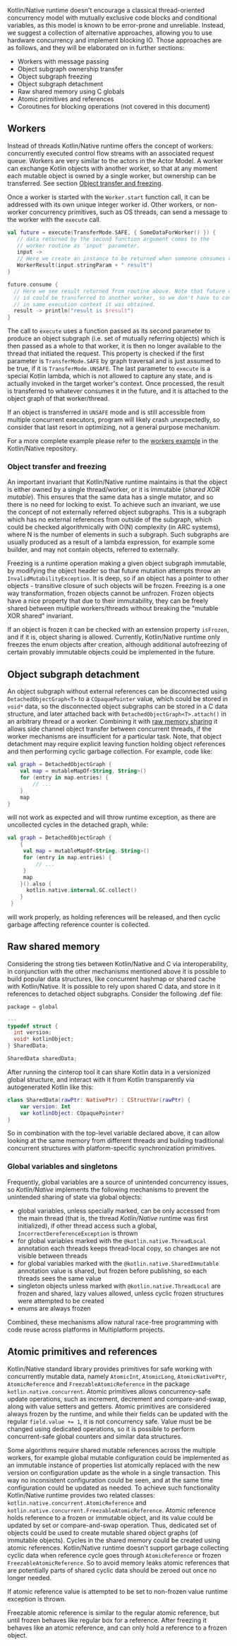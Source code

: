 [//]: # (title: Concurrency in Kotlin/Native)

Kotlin/Native runtime doesn't encourage a classical thread-oriented concurrency
model with mutually exclusive code blocks and conditional variables, as this model is
known to be error-prone and unreliable. Instead, we suggest a collection of
alternative approaches, allowing you to use hardware concurrency and implement blocking IO.
Those approaches are as follows, and they will be elaborated on in further sections:

* Workers with message passing
* Object subgraph ownership transfer
* Object subgraph freezing
* Object subgraph detachment
* Raw shared memory using C globals
* Atomic primitives and references
* Coroutines for blocking operations (not covered in this document)

## Workers

Instead of threads Kotlin/Native runtime offers the concept of workers: concurrently executed
control flow streams with an associated request queue. Workers are very similar to the actors
in the Actor Model. A worker can exchange Kotlin objects with another worker, so that at any moment
each mutable object is owned by a single worker, but ownership can be transferred.
See section [Object transfer and freezing](#object-transfer-and-freezing).

Once a worker is started with the `Worker.start` function call, it can be addressed with its own unique integer
worker id. Other workers, or non-worker concurrency primitives, such as OS threads, can send a message
to the worker with the `execute` call.

```kotlin
val future = execute(TransferMode.SAFE, { SomeDataForWorker() }) {
   // data returned by the second function argument comes to the
   // worker routine as 'input' parameter.
   input ->
   // Here we create an instance to be returned when someone consumes result future.
   WorkerResult(input.stringParam + " result")
}

future.consume {
  // Here we see result returned from routine above. Note that future object or
  // id could be transferred to another worker, so we don't have to consume future
  // in same execution context it was obtained.
  result -> println("result is $result")
}
```

The call to `execute` uses a function passed as its second parameter to produce an object subgraph
(i.e. set of mutually referring objects) which is then passed as a whole to that worker, it is then no longer
available to the thread that initiated the request. This property is checked if the first parameter
is `TransferMode.SAFE` by graph traversal and is just assumed to be true, if it is `TransferMode.UNSAFE`.
The last parameter to `execute` is a special Kotlin lambda, which is not allowed to capture any state,
and is actually invoked in the target worker's context. Once processed, the result is transferred to whatever consumes
it in the future, and it is attached to the object graph of that worker/thread.

If an object is transferred in `UNSAFE` mode and is still accessible from multiple concurrent executors,
program will likely crash unexpectedly, so consider that last resort in optimizing, not a general purpose
mechanism.

For a more complete example please refer to the [workers example](https://github.com/JetBrains/kotlin/tree/master/kotlin-native/samples/workers)
in the Kotlin/Native repository.

### Object transfer and freezing

An important invariant that Kotlin/Native runtime maintains is that the object is either owned by a single
thread/worker, or it is immutable (_shared XOR mutable_). This ensures that the same data has a single mutator,
and so there is no need for locking to exist. To achieve such an invariant, we use the concept of not externally
referred object subgraphs.
This is a subgraph which has no external references from outside of the subgraph, which could be checked
algorithmically with O(N) complexity (in ARC systems), where N is the number of elements in such a subgraph.
Such subgraphs are usually produced as a result of a lambda expression, for example some builder, and may not
contain objects, referred to externally.

Freezing is a runtime operation making a given object subgraph immutable, by modifying the object header
so that future mutation attempts throw an `InvalidMutabilityException`. It is deep, so
if an object has a pointer to other objects - transitive closure of such objects will be frozen.
Freezing is a one way transformation, frozen objects cannot be unfrozen. Frozen objects have a nice
property that due to their immutability, they can be freely shared between multiple workers/threads
without breaking the "mutable XOR shared" invariant.

If an object is frozen it can be checked with an extension property `isFrozen`, and if it is, object sharing
is allowed. Currently, Kotlin/Native runtime only freezes the enum objects after creation, although additional
autofreezing of certain provably immutable objects could be implemented in the future.

## Object subgraph detachment

An object subgraph without external references can be disconnected using `DetachedObjectGraph<T>` to
a `COpaquePointer` value, which could be stored in `void*` data, so the disconnected object subgraphs
can be stored in a C data structure, and later attached back with `DetachedObjectGraph<T>.attach()` in an arbitrary thread
or a worker. Combining it with [raw memory sharing](#raw-shared-memory) it allows side channel object transfer between
concurrent threads, if the worker mechanisms are insufficient for a particular task. Note, that object detachment
may require explicit leaving function holding object references and then performing cyclic garbage collection.
For example, code like:

```kotlin
val graph = DetachedObjectGraph {
    val map = mutableMapOf<String, String>()
    for (entry in map.entries) {
        // ...
    }
    map
}
```
 
will not work as expected and will throw runtime exception, as there are uncollected cycles in the detached graph, while:

```kotlin
val graph = DetachedObjectGraph {
    {
     val map = mutableMapOf<String, String>()
     for (entry in map.entries) {
         // ...
     }
     map
    }().also {
      kotlin.native.internal.GC.collect()
    }
 }
```

will work properly, as holding references will be released, and then cyclic garbage affecting reference counter is
collected.

## Raw shared memory

Considering the strong ties between Kotlin/Native and C via interoperability, in conjunction with the other mechanisms
mentioned above it is possible to build popular data structures, like concurrent hashmap or shared cache with
Kotlin/Native. It is possible to rely upon shared C data, and store in it references to detached object subgraphs.
Consider the following .def file:

```c
package = global

---
typedef struct {
  int version;
  void* kotlinObject;
} SharedData;

SharedData sharedData;
```

After running the cinterop tool it can share Kotlin data in a versionized global structure,
and interact with it from Kotlin transparently via autogenerated Kotlin like this:

```kotlin
class SharedData(rawPtr: NativePtr) : CStructVar(rawPtr) {
    var version: Int
    var kotlinObject: COpaquePointer?
}
```

So in combination with the top-level variable declared above, it can allow looking at the same memory from different
threads and building traditional concurrent structures with platform-specific synchronization primitives.

### Global variables and singletons

Frequently, global variables are a source of unintended concurrency issues, so _Kotlin/Native_ implements
the following mechanisms to prevent the unintended sharing of state via global objects:

* global variables, unless specially marked, can be only accessed from the main thread (that is, the thread
_Kotlin/Native_ runtime was first initialized), if other thread access such a global, `IncorrectDereferenceException` is thrown
* for global variables marked with the `@kotlin.native.ThreadLocal` annotation each threads keeps thread-local copy,
so changes are not visible between threads
* for global variables marked with the `@kotlin.native.SharedImmutable` annotation value is shared, but frozen
before publishing, so each threads sees the same value
* singleton objects unless marked with `@kotlin.native.ThreadLocal` are frozen and shared, lazy values allowed,
unless cyclic frozen structures were attempted to be created
* enums are always frozen

Combined, these mechanisms allow natural race-free programming with code reuse across platforms in Multiplatform projects.

## Atomic primitives and references

Kotlin/Native standard library provides primitives for safe working with concurrently mutable data, namely
`AtomicInt`, `AtomicLong`, `AtomicNativePtr`, `AtomicReference` and `FreezableAtomicReference` in the package
`kotlin.native.concurrent`.
Atomic primitives allows concurrency-safe update operations, such as increment, decrement and compare-and-swap,
along with value setters and getters. Atomic primitives are considered always frozen by the runtime, and
while their fields can be updated with the regular `field.value += 1`, it is not concurrency safe.
Value must be be changed using dedicated operations, so it is possible to perform concurrent-safe
global counters and similar data structures.

Some algorithms require shared mutable references across the multiple workers, for example global mutable
configuration could be implemented as an immutable instance of properties list atomically replaced with the
new version on configuration update as the whole in a single transaction. This way no inconsistent configuration
could be seen, and at the same time configuration could be updated as needed.
To achieve such functionality Kotlin/Native runtime provides two related classes:
`kotlin.native.concurrent.AtomicReference` and `kotlin.native.concurrent.FreezableAtomicReference`.
Atomic reference holds reference to a frozen or immutable object, and its value could be updated by set
or compare-and-swap operation. Thus, dedicated set of objects could be used to create mutable shared object graphs
(of immutable objects).  Cycles in the shared memory could be created using atomic references.
Kotlin/Native runtime doesn't support garbage collecting cyclic data when reference cycle goes through
`AtomicReference` or frozen `FreezableAtomicReference`. So to avoid memory leaks atomic references
that are potentially parts of shared cyclic data should be zeroed out once no longer needed.

If atomic reference value is attempted to be set to non-frozen value runtime exception is thrown.

Freezable atomic reference is similar to the regular atomic reference, but until frozen behaves like regular box
for a reference. After freezing it behaves like an atomic reference, and can only hold a reference to a frozen object.